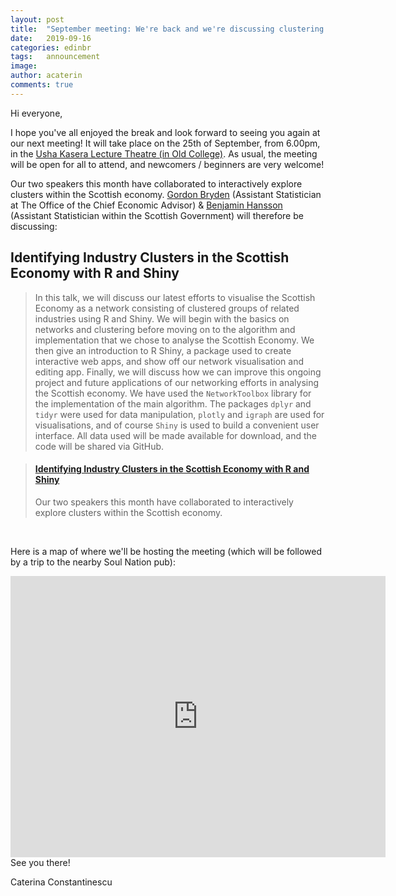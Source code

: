 ```yaml
---
layout: post
title:  "September meeting: We're back and we're discussing clustering and Shiny!"
date:   2019-09-16
categories: edinbr
tags:   announcement
image:
author: acaterin
comments: true
---
```




Hi everyone,
<br/>

I hope you've all enjoyed the break and look forward to seeing you again at our next meeting! It will take place on the 25th of September, from 6.00pm, in the [Usha Kasera Lecture Theatre (in Old College)](https://www.ed.ac.uk/timetabling-examinations/timetabling/room-bookings/bookable-rooms3/room/0001_01_1.264). As usual, the meeting will be open for all to attend, and newcomers / beginners are very welcome!

Our two speakers this month have collaborated to interactively explore clusters within the Scottish economy. [Gordon Bryden](https://www.linkedin.com/in/gordon-bryden-72670952/) (Assistant Statistician at The Office of the Chief Economic Advisor) & [Benjamin Hansson](https://www.linkedin.com/in/gabriel-benjamin-hansson-910408/) (Assistant Statistician within the Scottish Government) will therefore be discussing:

## Identifying Industry Clusters in the Scottish Economy with R and Shiny

> In this talk, we will discuss our latest efforts to visualise the Scottish Economy as a network consisting of clustered groups of related industries using R and Shiny. We will begin with the basics on networks and clustering before moving on to the algorithm and implementation that we chose to analyse the Scottish Economy. We then give an introduction to R Shiny, a package used to create interactive web apps, and show off our network visualisation and editing app. Finally, we will discuss how we can improve this ongoing project and future applications of our networking efforts in analysing the Scottish economy. We have used the `NetworkToolbox` library for the implementation of the main algorithm. The packages `dplyr` and `tidyr` were used for data manipulation, `plotly` and `igraph` are used for visualisations, and of course `Shiny` is used to build a convenient user interface. All data used will be made available for download, and the code will be shared via GitHub.




<blockquote class="embedly-card"><h4><a href="https://www.meetup.com/EdinbR/events/264909311/">Identifying Industry Clusters in the Scottish Economy with R and Shiny</a></h4><p>Our two speakers this month have collaborated to interactively explore clusters within the Scottish economy.</p></blockquote>
<script async src="//cdn.embedly.com/widgets/platform.js" charset="UTF-8"></script>



<br/>




Here is a map of where we'll be hosting the meeting (which will be followed by a trip to the nearby Soul Nation pub):

<iframe src="https://www.google.com/maps/embed?pb=!1m18!1m12!1m3!1d2234.1061208313054!2d-3.188686583961646!3d55.947532584423605!2m3!1f0!2f0!3f0!3m2!1i1024!2i768!4f13.1!3m3!1m2!1s0x4887c7844ad5c037%3A0x31e428935b584a83!2sOld%20College%2C%20The%20University%20of%20Edinburgh!5e0!3m2!1sen!2suk!4v1568673059654!5m2!1sen!2suk" width="600" height="450" frameborder="0" style="border:0;" allowfullscreen=""></iframe>
<br/>
See you there!

Caterina Constantinescu
